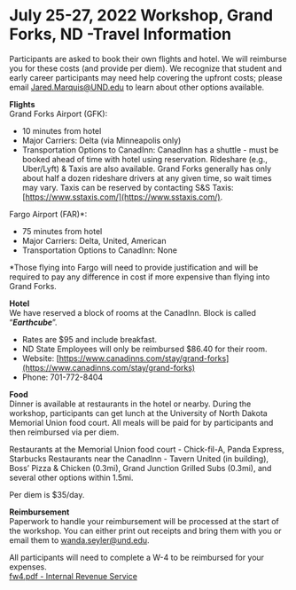 <h1>July 25-27, 2022 Workshop, Grand Forks, ND -Travel Information</h1>


Participants are asked to book their own flights and hotel.  We will reimburse you for these costs (and provide per diem).  We recognize that student and early career participants may need help covering the upfront costs; please email [Jared.Marquis@UND.edu](mailto:Jared.Marquis@UND.edu) to learn about other options available.  

**Flights**    
Grand Forks Airport (GFK):     
* 10 minutes from hotel
* Major Carriers: Delta (via Minneapolis only)  
* Transportation Options to CanadInn: CanadInn has a shuttle - must be booked ahead of time with hotel using reservation.  Rideshare (e.g., Uber/Lyft) & Taxis are also available.  Grand Forks generally has only about half a dozen rideshare drivers at any given time, so wait times may vary.  Taxis can be reserved by contacting S&S Taxis: [https://www.sstaxis.com/](https://www.sstaxis.com/).

Fargo Airport (FAR)*:
* 75 minutes from hotel
* Major Carriers: Delta, United, American
* Transportation Options to CanadInn: None

*Those flying into Fargo will need to provide justification and will be required to pay any difference in cost if more expensive than flying into Grand Forks.

**Hotel**   
We have reserved a block of rooms at the CanadInn. Block is called “***Earthcube***”.
* Rates are $95 and include breakfast. 
* ND State Employees will only be reimbursed $86.40 for their room. 
* Website: [https://www.canadinns.com/stay/grand-forks](https://www.canadinns.com/stay/grand-forks)
* Phone: 701-772-8404

**Food**  
Dinner is available at restaurants in the hotel or nearby.  During the workshop, participants can get lunch at the University of North Dakota Memorial Union food court.  All meals will be paid for by participants and then reimbursed via per diem. 

Restaurants at the Memorial Union food court - Chick-fil-A, Panda Express, Starbucks
Restaurants near the CanadInn - Tavern United (in building), Boss’ Pizza & Chicken (0.3mi), Grand Junction Grilled Subs (0.3mi), and several other options within 1.5mi.

Per diem is $35/day. 

**Reimbursement**  
Paperwork to handle your reimbursement will be processed at the start of the workshop.  You can either print out receipts and bring them with you or email them to [wanda.seyler@und.edu](mailto:wanda.seyler@und.edu).

All participants will need to complete a W-4 to be reimbursed for your expenses.   
[fw4.pdf - Internal Revenue Service](https://www.irs.gov/pub/irs-pdf/fw4.pdf)
